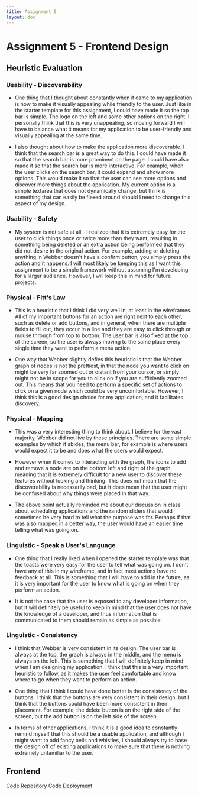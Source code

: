```yaml
---
title: Assignment 5
layout: doc
---
```


# Assignment 5 - Frontend Design

## Heuristic Evaluation

### Usability - Discoverability

- One thing that I thought about constantly when it came to my application is how to make it visually appealing while friendly to the user. Just like in the starter template for this assignment, I could have made it so the top bar is simple. The logo on the left and some other options on the right. I personally think that this is very unappealing, so moving forward I will have to balance what it means for my application to be user-friendly and visually appealing at the same time.

- I also thought about how to make the application more discoverable. I think that the search bar is a great way to do this. I could have made it so that the search bar is more prominent on the page. I could have also made it so that the search bar is more interactive. For example, when the user clicks on the search bar, it could expand and show more options. This would make it so that the user can see more options and discover more things about the application. My current option is a simple textarea that does not dynamically change, but think is something that can easily be flexed around should I need to change this aspect of my design.

### Usability - Safety

- My system is not safe at all - I realized that it is extremely easy for the user to click things once or twice more than they want, resulting in something being deleted or an extra action being performed that they did not desire in the original action. For example, adding or deleting anything in Webber doesn't have a confirm button, you simply press the action and it happens. I will most likely be keeping this as I want this assignment to be a simple framework without assuming I'm developing for a larger audience. However, I will keep this in mind for future projects.

### Physical - Fitt's Law

- This is a heuristic that I think I did very well in, at least in the wireframes. All of my important buttons for an action are right next to each other, such as delete or add buttons, and in general, when there are multiple fields to fill out, they occur in a line and they are easy to click through or mouse through from top to bottom. The user bar is also fixed at the top of the screen, so the user is always moving to the same place every single time they want to perform a menu action.

- One way that Webber slightly defies this heuristic is that the Webber graph of nodes is not the prettiest, in that the node you want to click on might be very far zoomed out or distant from your cursor, or simply might not be in scope for you to click on if you are sufficiently zoomed out. This means that you need to perform a specific set of actions to click on a given node which could be very uncomfortable. However, I think this is a good design choice for my application, and it facilitates discovery.

### Physical - Mapping

- This was a very interesting thing to think about. I believe for the vast majority, Webber did not live by these principles. There are some simple examples by which it abides, the menu bar, for example is where users would expect it to be and does what the users would expect.

- However when it comes to interacting with the graph, the icons to add and remove a node are on the bottom left and right of the graph, meaning that it is extremely difficult for a new user to discover these features without looking and thinking. This does not mean that the discoverability is necessarily bad, but it does mean that the user might be confused about why things were placed in that way.

- The above point actually reminded me about our discussion in class about scheduling applications and the random sliders that would sometimes be very hard to tell what the purpose was for. Perhaps if that was also mapped in a better way, the user would have an easier time telling what was going on.

### Linguistic - Speak a User's Language

- One thing that I really liked when I opened the starter template was that the toasts were very easy for the user to tell what was going on. I don't have any of this in my wireframe, and in fact most actions have no feedback at all. This is something that I will have to add in the future, as it is very important for the user to know what is going on when they perform an action.

- It is not the case that the user is exposed to any developer information, but it will definitely be useful to keep in mind that the user does not have the knowledge of a developer, and thus information that is communicated to them should remain as simple as possible

### Linguistic - Consistency

- I think that Webber is very consistent in its design. The user bar is always at the top, the graph is always in the middle, and the menu is always on the left. This is something that I will definitely keep in mind when I am designing my application. I think that this is a very important heuristic to follow, as it makes the user feel comfortable and know where to go when they want to perform an action.

- One thing that I think I could have done better is the consistency of the buttons. I think that the buttons are very consistent in their design, but I think that the buttons could have been more consistent in their placement. For example, the delete button is on the right side of the screen, but the add button is on the left side of the screen. 

- In terms of other applications, I think it is a good idea to constantly remind myself that this should be a usable application, and although I might want to add fancy bells and whistles, I should always try to base the design off of existing applications to make sure that there is nothing extremely unfamiliar to the user.

## Frontend

[Code Repository](https://github.com/dismint/a5)
[Code Deployment](https://a5-chi.vercel.app/)
